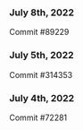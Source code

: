 ### July 8th, 2022

Commit #89229

### July 5th, 2022

Commit #314353


### July 4th, 2022

Commit #72281

